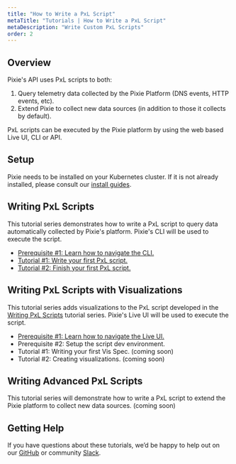 ```yaml
---
title: "How to Write a PxL Script"
metaTitle: "Tutorials | How to Write a PxL Script"
metaDescription: "Write Custom PxL Scripts"
order: 2
---
```


## Overview

Pixie's API uses PxL scripts to both:

1. Query telemetry data collected by the Pixie Platform (DNS events, HTTP events, etc).
2. Extend Pixie to collect new data sources (in addition to those it collects by default).

PxL scripts can be executed by the Pixie platform by using the web based Live UI, CLI or API.

## Setup

Pixie needs to be installed on your Kubernetes cluster. If it is not already installed, please consult our [install guides](/installing-pixie/).

## Writing PxL Scripts

This tutorial series demonstrates how to write a PxL script to query data automatically collected by Pixie's platform. Pixie's CLI will be used to execute the script.

- [Prerequisite #1: Learn how to navigate the CLI.](/using-pixie/using-cli)
- [Tutorial #1: Write your first PxL script.](/tutorials/pxl-scripts/pxl-scripts-1)
- [Tutorial #2: Finish your first PxL script.](/tutorials/pxl-scripts/pxl-scripts-2)

## Writing PxL Scripts with Visualizations

This tutorial series adds visualizations to the PxL script developed in the [Writing PxL Scripts](/tutorials/pxl-scripts/#writing-pxl-scripts) tutorial series. Pixie's Live UI will be used to execute the script.

- [Prerequisite #1: Learn how to navigate the Live UI.](/using-pixie/using-live-ui)
- Prerequisite #2: Setup the script dev environment.
- Tutorial #1: Writing your first Vis Spec. (coming soon)
- Tutorial #2: Creating visualizations. (coming soon)

## Writing Advanced PxL Scripts

This tutorial series will demonstrate how to write a PxL script to extend the Pixie platform to collect new data sources. (coming soon)

## Getting Help

If you have questions about these tutorials, we’d be happy to help out on our [GitHub](https://github.com/pixie-labs/pixie/issues) or community [Slack](https://slackin.px.dev/).
